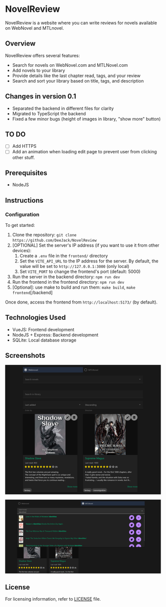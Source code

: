 # NovelReview

NovelReview is a website where you can write reviews for novels available on WebNovel and MTLnovel.

## Overview

NovelReview offers several features:

- Search for novels on WebNovel.com and MTLNovel.com
- Add novels to your library
- Provide details like the last chapter read, tags, and your review
- Search and sort your library based on title, tags, and description

## Changes in version 0.1

- Separated the backend in different files for clarity
- Migrated to TypeScript the backend
- Fixed a few minor bugs (height of images in library, "show more" button)

## TO DO

- [ ] Add HTTPS
- [ ] Add an animation when loading edit page to prevent user from clicking other stuff.

## Prerequisites

- NodeJS

## Instructions

### Configuration

To get started:

1. Clone the repository: `git clone https://github.com/DeeJack/NovelReview`
2. [OPTIONAL] Set the server's IP address (if you want to use it from other devices):
   1. Create a `.env` file in the `frontend/` directory
   2. Set the `VITE_API_URL` to the IP address for the server. By default, the value will be set to `http://127.0.0.1:3000` (only local)
   3. Set `VITE_PORT` to change the frontend's port (default: 5000)
3. Run the server in the backend directory: `npm run dev`
4. Run the frontend in the frontend directory: `npm run dev`
5. [Optional]: use make to build and run them: `make build`, `make frontend`[/backend]

Once done, access the frontend from `http://localhost:5173/` (by default).

## Technologies Used

- VueJS: Frontend development
- NodeJS + Express: Backend development
- SQLite: Local database storage

## Screenshots

![Library](readme/images/library.png)

![Search results](readme/images/search.png)

## License

For licensing information, refer to [LICENSE](LICENSE) file.
